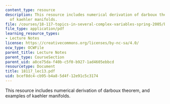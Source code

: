 ```yaml
---
content_type: resource
description: This resource includes numerical derivation of darboux theorem, and examples
  of kaehler manifolds.
file: /courses/18-117-topics-in-several-complex-variables-spring-2005/bcef8dc4cb95b4a85d4f12e91c5c3174_18117_lec13.pdf
file_type: application/pdf
learning_resource_types:
- Lecture Notes
license: https://creativecommons.org/licenses/by-nc-sa/4.0/
ocw_type: OCWFile
parent_title: Lecture Notes
parent_type: CourseSection
parent_uid: a8ce75da-f40b-c5f0-b927-1ad4605ebbcd
resourcetype: Document
title: 18117_lec13.pdf
uid: bcef8dc4-cb95-b4a8-5d4f-12e91c5c3174
---
```

This resource includes numerical derivation of darboux theorem, and examples of kaehler manifolds.